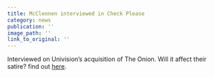 ```yaml
---
title: McClennen interviewed in Check Please
category: news
publication: ''
image_path: ''
link_to_original: ''
---
```


Interviewed on Univision’s acquisition of The Onion. Will it affect their satire? find out [here](http://checkplease.humorfeed.com/issues/2016/20160125inc.php).
